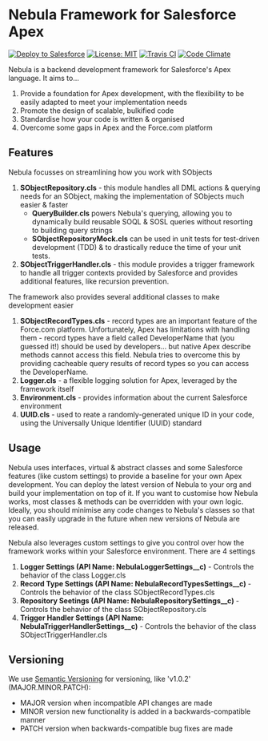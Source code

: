 # Nebula Framework for Salesforce Apex
[![Deploy to Salesforce](https://img.shields.io/badge/salesforce-deploy-blue.svg)](https://githubsfdeploy.herokuapp.com)
[![License: MIT](https://img.shields.io/badge/license-MIT-d742f4.svg)](https://opensource.org/licenses/MIT)
[![Travis CI](https://img.shields.io/travis/jongpie/NebulaFramework/master.svg)](https://travis-ci.org/jongpie/NebulaFramework)
[![Code Climate](https://img.shields.io/codeclimate/github/jongpie/NebulaFramework.svg)](https://codeclimate.com/github/jongpie/NebulaFramework)

Nebula is a backend development framework for Salesforce's Apex language. It aims to...
1. Provide a foundation for Apex development, with the flexibility to be easily adapted to meet your implementation needs
2. Promote the design of scalable, bulkified code
3. Standardise how your code is written & organised
4. Overcome some gaps in Apex and the Force.com platform

## Features
Nebula focusses on streamlining how you work with SObjects
1. **SObjectRepository.cls** - this module handles all DML actions & querying needs for an SObject, making the implementation of SObjects much easier & faster
    * **QueryBuilder.cls** powers Nebula's querying, allowing you to dynamically build reusable SOQL & SOSL queries without resorting to building query strings
    * **SObjectRepositoryMock.cls** can be used in unit tests for test-driven development (TDD) & to drastically reduce the time of your unit tests.
2. **SObjectTriggerHandler.cls** - this module provides a trigger framework to handle all trigger contexts provided by Salesforce and provides additional features, like recursion prevention.

The framework also provides several additional classes to make development easier
1. **SObjectRecordTypes.cls** - record types are an important feature of the Force.com platform. Unfortunately, Apex has limitations with handling them - record types have a field called DeveloperName that (you guessed it!) should be used by developers... but native Apex describe methods cannot access this field. Nebula tries to overcome this by providing cacheable query results of record types so you can access the DeveloperName.
2. **Logger.cls** - a flexible logging solution for Apex, leveraged by the framework itself
3. **Environment.cls** - provides information about the current Salesforce environment
4. **UUID.cls** - used to reate a randomly-generated unique ID in your code, using the Universally Unique Identifier (UUID) standard

## Usage
Nebula uses interfaces, virtual & abstract classes and some Salesforce features (like custom settings) to provide a baseline for your own Apex development. You can deploy the latest version of Nebula to your org and build your implementation on top of it. If you want to customise how Nebula works, most classes & methods can be overridden with your own logic. Ideally, you should minimise any code changes to Nebula's classes so that you can easily upgrade in the future when new versions of Nebula are released.

Nebula also leverages custom settings to give you control over how the framework works within your Salesforce environment. There are 4 settings
1. **Logger Settings (API Name: NebulaLoggerSettings__c)** - Controls the behavior of the class Logger.cls
2. **Record Type Settings (API Name: NebulaRecordTypesSettings__c)** - Controls the behavior of the class SObjectRecordTypes.cls
3. **Repository Seetings (API Name: NebulaRepositorySettings__c)** - Controls the behavior of the class SObjectRepository.cls
4. **Trigger Handler Settings (API Name: NebulaTriggerHandlerSettings__c)** - Controls the behavior of the class SObjectTriggerHandler.cls

## Versioning
We use [Semantic Versioning](http://semver.org/) for versioning, like 'v1.0.2' (MAJOR.MINOR.PATCH):

- MAJOR version when incompatible API changes are made
- MINOR version new functionality is added in a backwards-compatible manner
- PATCH version when backwards-compatible bug fixes are made
